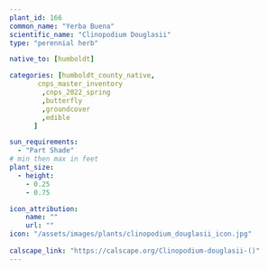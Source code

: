 ```yaml
---
plant_id: 166 
common_name: "Yerba Buena"
scientific_name: "Clinopodium Douglasii"
type: "perennial herb"

native_to: [humboldt] 

categories: [humboldt_county_native,
       cnps_master_inventory
        ,cnps_2022_spring
        ,butterfly
        ,groundcover
        ,edible
      ]

sun_requirements:
  - "Part Shade"
# min then max in feet
plant_size:
  - height: 
    - 0.25 
    - 0.75

icon_attribution: 
    name: ""
    url: ""
icon: "/assets/images/plants/clinopodium_douglasii_icon.jpg"
 
calscape_link: "https://calscape.org/Clinopodium-douglasii-()"
---
```








